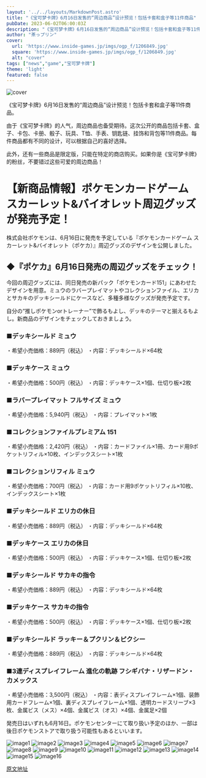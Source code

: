 ```yaml
---
layout: '../../layouts/MarkdownPost.astro'
title: "《宝可梦卡牌》6月16日发售的“周边商品”设计预览！包括卡套和盒子等11件商品"
pubDate: 2023-06-02T06:00:03Z
description: "《宝可梦卡牌》6月16日发售的“周边商品”设计预览！包括卡套和盒子等11件商品"
author: "茶っプリン"
cover:
  url: 'https://www.inside-games.jp/imgs/ogp_f/1206849.jpg'
  square: 'https://www.inside-games.jp/imgs/ogp_f/1206849.jpg'
  alt: "cover"
tags: ["news","game","宝可梦卡牌"]
theme: 'light'
featured: false
---
```


![cover](https://www.inside-games.jp/imgs/ogp_f/1206849.jpg)

《宝可梦卡牌》6月16日发售的“周边商品”设计预览！包括卡套和盒子等11件商品。

由于《宝可梦卡牌》的人气，周边商品也备受期待。这次公开的商品包括卡套、盒子、卡包、卡册、骰子、玩具、T恤、手表、钥匙链、挂饰和背包等11件商品。每件商品都有不同的设计，可以根据自己的喜好选择。

此外，还有一些商品是限定版，只能在特定的商店购买。如果你是《宝可梦卡牌》的粉丝，不要错过这些可爱的周边商品！

# 【新商品情報】ポケモンカードゲーム スカーレット&バイオレット周辺グッズが発売予定！

株式会社ポケモンは、6月16日に発売を予定している『ポケモンカードゲーム スカーレット&バイオレット（ポケカ）』周辺グッズのデザインを公開しました。

## ◆『ポケカ』6月16日発売の周辺グッズをチェック！

今回の周辺グッズには、同日発売の新パック「ポケモンカード151」にあわせたデザインを用意。ミュウのラバープレイマットやコレクションファイル、エリカとサカキのデッキシールドにケースなど、多種多様なグッズが発売予定です。

自分の“推しポケモンorトレーナー”で飾るもよし、デッキのテーマと揃えるもよし。新商品のデザインをチェックしておきましょう。

### ■デッキシールド ミュウ
・希望小売価格：889円（税込）
・内容：デッキシールド×64枚

### ■デッキケース ミュウ
・希望小売価格：500円（税込）
・内容：デッキケース×1個、仕切り板×2枚

### ■ラバープレイマット フルサイズ ミュウ
・希望小売価格：5,940円（税込）
・内容：プレイマット×1枚

### ■コレクションファイルプレミアム 151
・希望小売価格：2,420円（税込）
・内容：カードファイル×1冊、カード用9ポケットリフィル×10枚、インデックスシート×1枚

### ■コレクションリフィル ミュウ
・希望小売価格：700円（税込）
・内容：カード用9ポケットリフィル×10枚、インデックスシート×1枚

### ■デッキシールド エリカの休日
・希望小売価格：889円（税込）
・内容：デッキシールド×64枚

### ■デッキケース エリカの休日
・希望小売価格：500円（税込）
・内容：デッキケース×1個、仕切り板×2枚

### ■デッキシールド サカキの指令
・希望小売価格：889円（税込）
・内容：デッキシールド×64枚

### ■デッキケース サカキの指令
・希望小売価格：500円（税込）
・内容：デッキケース×1個、仕切り板×2枚

### ■デッキシールド ラッキー＆プクリン＆ピクシー
・希望小売価格：889円（税込）
・内容：デッキシールド×64枚

### ■3連ディスプレイフレーム 進化の軌跡 フシギバナ・リザードン・カメックス
・希望小売価格：3,500円（税込）
・内容：表ディスプレイフレーム×1個、装飾用カードフレーム×1個、裏ディスプレイフレーム×1個、透明カードスリーブ×3枚、金属ビス（メス）×4個、金属ビス（オス）×4個、金属足×2個

発売日はいずれも6月16日。ポケモンセンターにて取り扱い予定のほか、一部は後日ポケモンストアで取り扱う可能性もあるといいます。 

![image1](https://www.inside-games.jp/imgs/zoom/1206848.jpg)
![image2](https://www.inside-games.jp/imgs/zoom/1206833.jpg)
![image3](https://www.inside-games.jp/imgs/zoom/1206840.jpg)
![image4](https://www.inside-games.jp/imgs/zoom/1206841.jpg)
![image5](https://www.inside-games.jp/imgs/zoom/1206842.jpg)
![image6](https://www.inside-games.jp/imgs/zoom/1206836.jpg)
![image7](https://www.inside-games.jp/imgs/zoom/1206843.jpg)
![image8](https://www.inside-games.jp/imgs/zoom/1206844.jpg)
![image9](https://www.inside-games.jp/imgs/zoom/1206845.jpg)
![image10](https://www.inside-games.jp/imgs/zoom/1206846.jpg)
![image11](https://www.inside-games.jp/imgs/zoom/1206847.jpg)
![image12](https://www.inside-games.jp/imgs/zoom/1206834.jpg)
![image13](https://www.inside-games.jp/imgs/zoom/1206835.jpg)
![image14](https://www.inside-games.jp/imgs/zoom/1206837.jpg)
![image15](https://www.inside-games.jp/imgs/zoom/1206838.jpg)
![image16](https://www.inside-games.jp/imgs/zoom/1206839.jpg)

[原文地址](https://www.inside-games.jp/article/2023/06/02/146336.html)